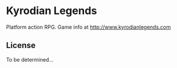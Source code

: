 # Kyrodian Legends

Platform action RPG. Game info at http://www.kyrodianlegends.com

## License

To be determined...
